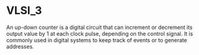 # VLSI_3

An up-down counter is a digital circuit that can increment or decrement its output value by 1 at each clock pulse, depending on the control signal. It is commonly used in digital systems to keep track of events or to generate addresses.
